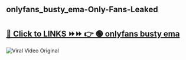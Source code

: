 
 ## onlyfans_busty_ema-Only-Fans-Leaked

# <h2><a href="https://clipsfans.com/onlyfans_busty_ema&ref=git">🔗 Click to LINKS ⏩⏩ 👉 🟢 onlyfans busty ema </a></h2>

<a href="https://clipsfans.com/onlyfans_busty_ema&ref=git" rel="nofollow" data-target="animated-image.originalLink"><img src="https://i.ibb.co.com/xMMVF88/686577567.gif" alt="Viral Video Original" style="max-width: 100%; display: inline-block;" data-target="animated-image.originalImage"></a>

